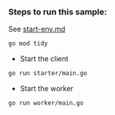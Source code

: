 ### Steps to run this sample:

See [start-env.md](../start-env.md)


```bash
go mod tidy
```


- Start the client

```bash
go run starter/main.go
```
- Start the worker

```bash
go run worker/main.go
```
